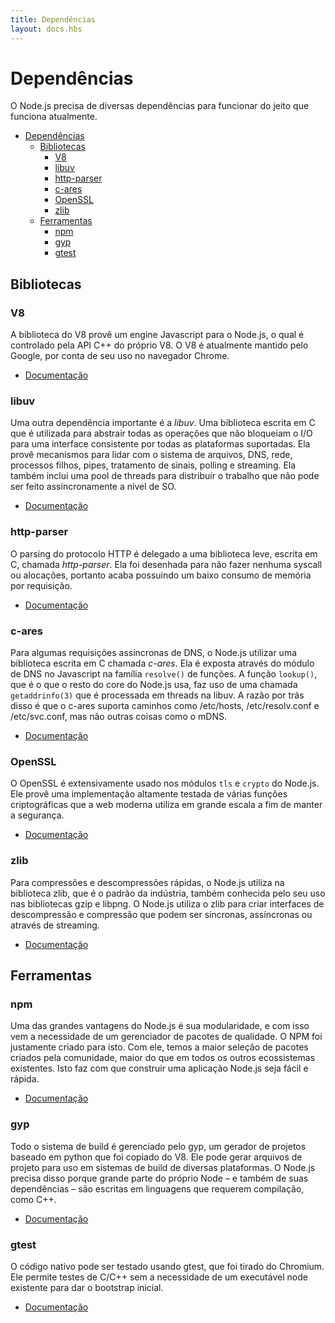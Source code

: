 ```yaml
---
title: Dependências
layout: docs.hbs
---
```


# Dependências

O Node.js precisa de diversas dependências para funcionar do jeito que funciona atualmente.

- [Dependências](#dependências)
  - [Bibliotecas](#bibliotecas)
    - [V8](#v8)
    - [libuv](#libuv)
    - [http-parser](#http-parser)
    - [c-ares](#c-ares)
    - [OpenSSL](#openssl)
    - [zlib](#zlib)
  - [Ferramentas](#ferramentas)
    - [npm](#npm)
    - [gyp](#gyp)
    - [gtest](#gtest)

## Bibliotecas

### V8

<!-- The V8 library provides Node.js with a JavaScript engine, which Node.js
controls via the V8 C++ API. V8 is maintained by Google, for use in Chrome.

- [Documentation](https://v8docs.nodesource.com/) -->

A biblioteca do V8 provê um engine Javascript para o Node.js, o qual
é controlado pela API C++ do próprio V8. O V8 é atualmente mantido
pelo Google, por conta de seu uso no navegador Chrome.

- [Documentação](https://v8docs.nodesource.com/)

### libuv

<!-- Another important dependency is libuv, a C library that is used to abstract
non-blocking I/O operations to a consistent interface across all supported
platforms. It provides mechanisms to handle file system, DNS, network, child
processes, pipes, signal handling, polling and streaming. It also includes a
thread pool for offloading work for some things that can't be done
asynchronously at the operating system level.

- [Documentation](http://docs.libuv.org/) -->

Uma outra dependência importante é a *libuv*. Uma biblioteca escrita em C que
é utilizada para abstrair todas as operações que não bloqueiam o I/O para uma
interface consistente por todas as plataformas suportadas. Ela provê mecanismos
para lidar com o sistema de arquivos, DNS, rede, processos filhos, pipes,
tratamento de sinais, polling e streaming. Ela também inclui uma pool de threads
para distribuir o trabalho que não pode ser feito assíncronamente a nível de SO.

- [Documentação](http://docs.libuv.org/)

### http-parser

<!-- HTTP parsing is handled by a lightweight C library called http-parser. It is
designed to not make any syscalls or allocations, so it has a very small
per-request memory footprint.

- [Documentation](https://github.com/joyent/http-parser/) -->

O parsing do protocolo HTTP é delegado a uma biblioteca leve, escrita em C,
chamada *http-parser*. Ela foi desenhada para não fazer nenhuma syscall ou
alocações, portanto acaba possuindo um baixo consumo de memória por requisição.

- [Documentação](https://github.com/joyent/http-parser/)

### c-ares

<!-- For some asynchronous DNS requests, Node.js uses a C library called c-ares.
It is exposed through the DNS module in JavaScript as the `resolve()` family of
functions. The `lookup()` function, which is what the rest of core uses, makes
use of threaded `getaddrinfo(3)` calls in libuv. The reason for this is that
c-ares supports /etc/hosts, /etc/resolv.conf and /etc/svc.conf, but not things
like mDNS.

- [Documentation](http://c-ares.haxx.se/docs.html) -->
Para algumas requisições assíncronas de DNS, o Node.js utilizar uma biblioteca
escrita em C chamada *c-ares*. Ela é exposta através do módulo de DNS no Javascript
na família `resolve()` de funções. A função `lookup()`, que é o que o resto do core
do Node.js usa, faz uso de uma chamada `getaddrinfo(3)` que é processada em threads
na libuv. A razão por trás disso é que o c-ares suporta caminhos como
/etc/hosts, /etc/resolv.conf e /etc/svc.conf, mas não outras coisas como o mDNS.

- [Documentação](http://c-ares.haxx.se/docs.html)

### OpenSSL

<!-- OpenSSL is used extensively in both the `tls` and `crypto` modules. It provides
battle-tested implementations of many cryptographic functions that the modern
web relies on for security.

- [Documentation](https://www.openssl.org/docs/) -->

O OpenSSL é extensivamente usado nos módulos `tls` e `crypto` do Node.js. Ele provê
uma implementação altamente testada de várias funções criptográficas que a web
moderna utiliza em grande escala a fim de manter a segurança.

- [Documentação](https://www.openssl.org/docs/)

### zlib

<!-- For fast compression and decompression, Node.js relies on the industry-standard
zlib library, also known for its use in gzip and libpng. Node.js uses zlib to
create sync, async and streaming compression and decompression interfaces.

- [Documentation](http://www.zlib.net/manual.html) -->

Para compressões e descompressões rápidas, o Node.js utiliza na biblioteca zlib,
que é o padrão da indústria, também conhecida pelo seu uso nas bibliotecas gzip e libpng.
O Node.js utiliza o zlib para criar interfaces de descompressão e compressão que podem
ser síncronas, assíncronas ou através de streaming.

- [Documentação](http://www.zlib.net/manual.html)

## Ferramentas

### npm

<!-- Node.js is all about modularity, and with that comes the need for a quality
package manager; for this purpose, npm was made. With npm comes the largest
selection of community-created packages of any programming ecosystem,
which makes building Node.js apps quick and easy.

- [Documentation](https://docs.npmjs.com/) -->

Uma das grandes vantagens do Node.js é sua modularidade, e com isso vem a
necessidade de um gerenciador de pacotes de qualidade. O NPM foi justamente
criado para isto. Com ele, temos a maior seleção de pacotes criados pela
comunidade, maior do que em todos os outros ecossistemas existentes. Isto
faz com que construir uma aplicação Node.js seja fácil e rápida.

- [Documentação](https://docs.npmjs.com/)

### gyp

<!-- The build system is handled by gyp, a python-based project generator copied
from V8. It can generate project files for use with build systems across many
platforms. Node.js requires a build system because large parts of it — and its
dependencies — are written in languages that require compilation.

- [Documentation](https://gyp.gsrc.io/docs/UserDocumentation.md) -->

Todo o sistema de build é gerenciado pelo gyp, um gerador de projetos baseado
em python que foi copiado do V8. Ele pode gerar arquivos de projeto para uso
em sistemas de build de diversas plataformas. O Node.js precisa disso porque
grande parte do próprio Node – e também de suas dependências – são escritas em
linguagens que requerem compilação, como C++.

- [Documentação](https://gyp.gsrc.io/docs/UserDocumentação.md)

### gtest

<!--
Native code can be tested using gtest, which is taken from Chromium. It allows
testing C/C++ without needing an existing node executable to bootstrap from.

- [Documentation](https://code.google.com/p/googletest/wiki/V1_7_Documentation) -->

O código nativo pode ser testado usando gtest, que foi tirado do Chromium. Ele
permite testes de C/C++ sem a necessidade de um executável node existente para
dar o bootstrap inicial.

- [Documentação](https://code.google.com/p/googletest/wiki/V1_7_Documentação)
